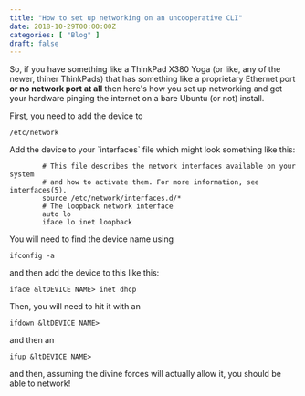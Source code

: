 ```yaml
---
title: "How to set up networking on an uncooperative CLI"
date: 2018-10-29T00:00:00Z
categories: [ "Blog" ]
draft: false
---
```


So, if you have something like a ThinkPad X380 Yoga (or like, any of the
newer, thiner ThinkPads) that has something like a proprietary Ethernet
port **or no network port at all** then here\'s how you set up
networking and get your hardware pinging the internet on a bare Ubuntu
(or not) install.

First, you need to add the device to

`/etc/network`

Add the device to your \`interfaces\` file which might look something
like this:

```
        # This file describes the network interfaces available on your system
        # and how to activate them. For more information, see interfaces(5).
        source /etc/network/interfaces.d/*
        # The loopback network interface
        auto lo
        iface lo inet loopback
```

You will need to find the device name using

`ifconfig -a`

and then add the device to this like this:

`iface &ltDEVICE NAME> inet dhcp`

Then, you will need to hit it with an

`ifdown &ltDEVICE NAME>`

and then an

`ifup &ltDEVICE NAME>`

and then, assuming the divine forces will actually allow it, you should
be able to network!
